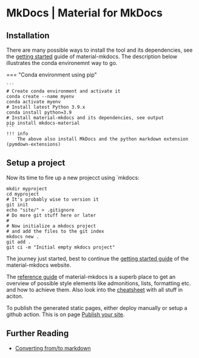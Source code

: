 # MkDocs | Material for MkDocs

## Installation

There are many possible ways to install the tool and its dependencies, see the
[getting started][1] guide of material-mkdocs. The description below illustrates
the conda environemnt way to go.

=== "Conda environment using pip"

    ```
    # Create conda environment and activate it
    conda create --name myenv
    conda activate myenv
    # Install latest Python 3.9.x
    conda install python=3.9
    # Install material-mkdocs and its dependencies, see output
    pip install mkdocs-material
    ```
    !!! info
        The above also install MkDocs and the python markdown extension (pymdown-extensions)

## Setup a project

Now its time to fire up a new projecct using `mkdocs:

    mkdir myproject
    cd myproject
    # It's probably wise to version it
    git init
    echo "site/" > .gitignore
    # Do more git stuff here or later
    #
    # Now initialize a mkdocs project
    # and add the files to the git index
    mkdocs new .
    git add .
    git ci -m "Initial empty mkdocs project"


The journey just started, best to continue the [getting started guide][1] of the
material-mkdocs website.

The [reference guide][2] of material-mkdocs is a superb place to get an overview
of possible style elements like admonitions, lists, formatting etc. and how to
achieve them. Also look into the [cheatsheet][3] with all stuff in aciton.

To publish the generated static pages, either deploy manually or setup a github action. This is
on page [Publish your site](https://squidfunk.github.io/mkdocs-material/publishing-your-site/).

## Further Reading

- [Converting from/to markdown](http://www.tips.mostserio.us/cnvffmt/) 

[1]: https://squidfunk.github.io/mkdocs-material/getting-started/
[2]: https://squidfunk.github.io/mkdocs-material/reference/abbreviations/
[3]: ../../mdcheat/
